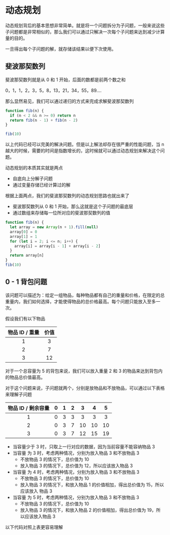 # 动态规划

动态规划背后的基本思想⾮常简单。就是将⼀个问题拆分为⼦问题，⼀般来说这些⼦问题都是⾮常相似的，那么我们可以通过只解决⼀次每个⼦问题来达到减少计算量的⽬的。

⼀旦得出每个⼦问题的解，就存储该结果以便下次使⽤。

## 斐波那契数列

斐波那契数列就是从 0 和 1 开始，后⾯的数都是前两个数之和

0，1，1，2，3，5，8，13，21，34，55，89....

那么显然易⻅，我们可以通过递归的⽅式来完成求解斐波那契数列

```javascript
function fib(n) {
  if (n < 2 && n >= 0) return n
  return fib(n - 1) + fib(n - 2)
}

fib(10)
```

以上代码已经可以完美的解决问题。但是以上解法却存在很严重的性能问题，当 n 越⼤的时候，需要的时间是指数增⻓的，这时候就可以通过动态规划来解决这个问题。

动态规划的本质其实就是两点

- ⾃底向上分解⼦问题
- 通过变量存储已经计算过的解

根据上⾯两点，我们的斐波那契数列的动态规划思路也就出来了

- 斐波那契数列从 0 和 1 开始，那么这就是这个⼦问题的最底层
- 通过数组来存储每⼀位所对应的斐波那契数列的值

```javascript
function fib(n) {
  let array = new Array(n + 1).fill(null)
  array[0] = 0
  array[1] = 1
  for (let i = 2; i <= n; i++) {
    array[i] = array[i - 1] + array[i - 2]
  }
  return array[n]
}
fib(10)
```

## 0 - 1 背包问题

该问题可以描述为：给定⼀组物品，每种物品都有⾃⼰的重量和价格，在限定的总重量内，我们如何选择，才能使得物品的总价格最⾼。每个问题只能放⼊⾄多⼀次。

假设我们有以下物品

| 物品 ID / 重量 | 价值 |
| :------------: | :--: |
|       1        |  3   |
|       2        |  7   |
|       3        |  12  |

对于⼀个总容量为 5 的背包来说，我们可以放⼊重量 2 和 3 的物品来达到背包内的物品总价值最⾼。

对于这个问题来说，⼦问题就两个，分别是放物品和不放物品，可以通过以下表格来理解⼦问题

| 物品 ID / 剩余容量 |  0  |  1  |  2  |  3  |  4  |  5  |
| :----------------: | :-: | :-: | :-: | :-: | :-: | :-: |
|         1          |  0  |  3  |  3  |  3  |  3  |  3  |
|         2          |  0  |  3  |  7  | 10  | 10  | 10  |
|         3          |  0  |  3  |  7  | 12  | 15  | 19  |

- 当容量少于 3 时，只取上⼀⾏对应的数据，因为当前容量不能容纳物品 3
- 当容量 为 3 时，考虑两种情况，分别为放⼊物品 3 和不放物品 3
  - 不放物品 3 的情况下，总价值为 10
  - 放⼊物品 3 的情况下，总价值为 12，所以应该放⼊物品 3
- 当容量 为 4 时，考虑两种情况，分别为放⼊物品 3 和不放物品 3
  - 不放物品 3 的情况下，总价值为 10
  - 放⼊物品 3 的情况下，和放⼊物品 1 的价值相加，得出总价值为 15，所以应该放⼊ 物品 3
- 当容量 为 5 时，考虑两种情况，分别为放⼊物品 3 和不放物品 3
  - 不放物品 3 的情况下，总价值为 10
  - 放⼊物品 3 的情况下，和放⼊物品 2 的价值相加，得出总价值为 19，所以应该放⼊物品 3

以下代码对照上表更容易理解
